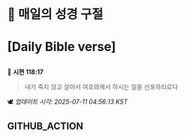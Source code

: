 # 🙏 매일의 성경 구절
# [Daily Bible verse]
##
<!-- START_BIBLE_VERSE -->
📖 **시편 118:17**
> 내가 죽지 않고 살아서 여호와께서 하시는 일을 선포하리로다

🕊️ _업데이트 시각: 2025-07-11 04:56:13 KST_
  <!-- END_BIBLE_VERSE -->
## GITHUB_ACTION
